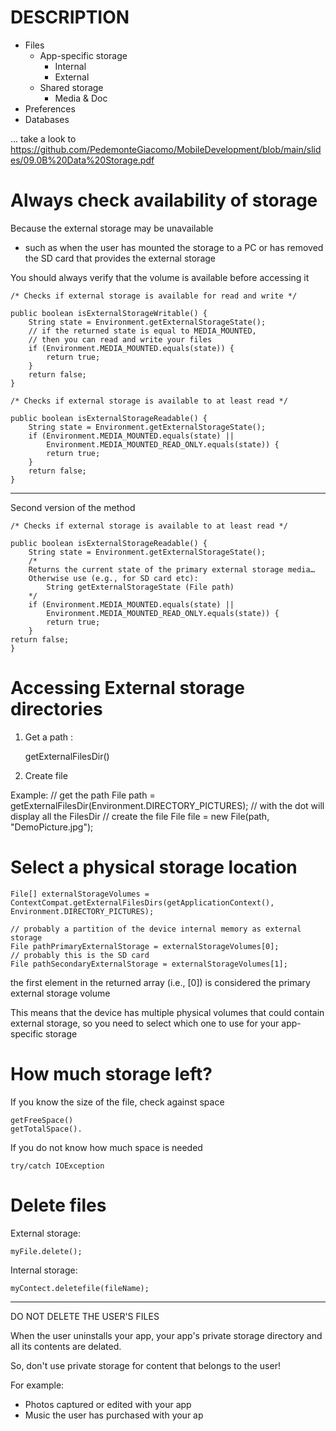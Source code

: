 # DESCRIPTION

- Files
  - App-specific storage
    - Internal
    - External
  - Shared storage
    - Media & Doc
- Preferences
- Databases

... take a look to https://github.com/PedemonteGiacomo/MobileDevelopment/blob/main/slides/09.0B%20Data%20Storage.pdf

# Always check availability of storage

Because the external storage may be unavailable
- such as when the user has mounted the storage to a PC or has removed the SD card that provides the external storage

You should always verify that the volume is available before accessing it

    /* Checks if external storage is available for read and write */

    public boolean isExternalStorageWritable() {
        String state = Environment.getExternalStorageState();
        // if the returned state is equal to MEDIA_MOUNTED, 
        // then you can read and write your files
        if (Environment.MEDIA_MOUNTED.equals(state)) {
            return true;
        }
        return false;
    }

    /* Checks if external storage is available to at least read */
    
    public boolean isExternalStorageReadable() {
        String state = Environment.getExternalStorageState();
        if (Environment.MEDIA_MOUNTED.equals(state) ||
            Environment.MEDIA_MOUNTED_READ_ONLY.equals(state)) {
            return true;
        }
        return false;
    }

---

Second version of the method

    /* Checks if external storage is available to at least read */
    
    public boolean isExternalStorageReadable() {
        String state = Environment.getExternalStorageState();
        /*
        Returns the current state of the primary external storage media…
        Otherwise use (e.g., for SD card etc):
            String getExternalStorageState (File path)
        */
        if (Environment.MEDIA_MOUNTED.equals(state) ||
            Environment.MEDIA_MOUNTED_READ_ONLY.equals(state)) {
            return true;
        }
    return false;
    }

# Accessing External storage directories

1. Get a path : 
   
   getExternalFilesDir()

2. Create file

Example:
    // get the path
    File path = getExternalFilesDir(Environment.DIRECTORY_PICTURES); // with the dot will display all the FilesDir
    // create the file
    File file = new File(path, "DemoPicture.jpg");

# Select a physical storage location

    File[] externalStorageVolumes = ContextCompat.getExternalFilesDirs(getApplicationContext(), Environment.DIRECTORY_PICTURES);

    // probably a partition of the device internal memory as external storage 
    File pathPrimaryExternalStorage = externalStorageVolumes[0];
    // probably this is the SD card
    File pathSecondaryExternalStorage = externalStorageVolumes[1];

the first element in the returned array (i.e., [0]) is considered the primary external storage volume

This means that the device has multiple physical volumes that could contain external storage, so you need to select which one to use for your app-specific storage

# How much storage left?

If you know the size of the file, check against space

    getFreeSpace()   
    getTotalSpace(). 

If you do not know how much space is needed
    
    try/catch IOException

# Delete files

External storage:

    myFile.delete();

Internal storage:

    myContect.deletefile(fileName);

---

DO NOT DELETE THE USER'S FILES

When the user uninstalls your app, your app's private storage directory and all its contents are delated.

So, don't use private storage for content that belongs to the user!

For example:
- Photos captured or edited with your app
- Music the user has purchased with your ap

